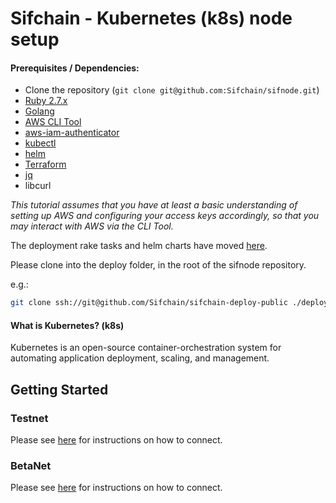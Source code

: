 # Sifchain - Kubernetes (k8s) node setup

#### Prerequisites / Dependencies:

- Clone the repository (`git clone git@github.com:Sifchain/sifnode.git`)
- [Ruby 2.7.x](https://www.ruby-lang.org/en/documentation/installation)
- [Golang](https://golang.org/doc/install)
- [AWS CLI Tool](https://aws.amazon.com/cli/)
- [aws-iam-authenticator](https://docs.aws.amazon.com/eks/latest/userguide/install-aws-iam-authenticator.html)
- [kubectl](https://docs.aws.amazon.com/eks/latest/userguide/install-kubectl.html)
- [helm](https://helm.sh/docs/intro/install)
- [Terraform](https://learn.hashicorp.com/tutorials/terraform/install-cli)
- [jq](https://stedolan.github.io/jq/download/)
- libcurl

_This tutorial assumes that you have at least a basic understanding of setting up AWS and configuring your access keys accordingly, so that you may interact with AWS via the CLI Tool._

The deployment rake tasks and helm charts have moved [here](https://github.com/Sifchain/sifchain-deploy-public).

Please clone into the deploy folder, in the root of the sifnode repository.

e.g.:

```bash
git clone ssh://git@github.com/Sifchain/sifchain-deploy-public ./deploy
```

#### What is Kubernetes? (k8s)

Kubernetes is an open-source container-orchestration system for automating application deployment, scaling, and management.

## Getting Started

### Testnet

Please see [here](https://github.com/Sifchain/sifnode/tree/develop/docs/chainOps/k8s/tutorials/testnet.md) for instructions on how to connect.

### BetaNet

Please see [here](https://github.com/Sifchain/sifnode/tree/develop/docs/chainOps/k8s/tutorials/betanet.md) for instructions on how to connect.
